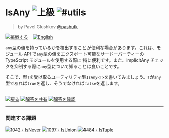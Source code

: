 <!--info-header-start--><h1>IsAny <img src="https://img.shields.io/badge/-%E4%B8%8A%E7%B4%9A-de3d37" alt="上級"/> <img src="https://img.shields.io/badge/-%23utils-999" alt="#utils"/></h1><blockquote><p>by Pavel Glushkov <a href="https://github.com/pashutk" target="_blank">@pashutk</a></p></blockquote><p><a href="https://tsch.js.org/223/play/ja" target="_blank"><img src="https://img.shields.io/badge/-%E6%8C%91%E6%88%A6%E3%81%99%E3%82%8B-3178c6?logo=typescript&logoColor=white" alt="挑戦する"/></a> &nbsp;&nbsp;&nbsp;<a href="./README.md" target="_blank"><img src="https://img.shields.io/badge/-English-gray" alt="English"/></a> </p><!--info-header-end-->

`any`型の値を持っているかを検出することが便利な場合があります。これは、モジュール API で`any`型の値をエクスポート可能なサードーパーティーの TypeScript
モジュールを使用する際に 特に便利です。また、implicitAny チェックを抑制する際に`any`型について知ることは良いことです。

そこで、型`T`を受け取るユーティリティ型`IsAny<T>`を書いてみましょう。`T`が`any`型であれば`true`を返し、そうでなければ`false`を返します。

<!--info-footer-start--><br><a href="../../README.ja.md" target="_blank"><img src="https://img.shields.io/badge/-%E6%88%BB%E3%82%8B-grey" alt="戻る"/></a> <a href="https://tsch.js.org/223/answer/ja" target="_blank"><img src="https://img.shields.io/badge/-%E8%A7%A3%E7%AD%94%E3%82%92%E5%85%B1%E6%9C%89-teal" alt="解答を共有"/></a> <a href="https://tsch.js.org/223/solutions" target="_blank"><img src="https://img.shields.io/badge/-%E8%A7%A3%E7%AD%94%E3%82%92%E7%A2%BA%E8%AA%8D-de5a77?logo=awesome-lists&logoColor=white" alt="解答を確認"/></a> <hr><h3>関連する課題</h3><a href="https://github.com/type-challenges/type-challenges/blob/master/questions/1042-medium-isnever/README.md" target="_blank"><img src="https://img.shields.io/badge/-1042%E3%83%BBIsNever-d9901a" alt="1042・IsNever"/></a>  <a href="https://github.com/type-challenges/type-challenges/blob/master/questions/1097-medium-isunion/README.md" target="_blank"><img src="https://img.shields.io/badge/-1097%E3%83%BBIsUnion-d9901a" alt="1097・IsUnion"/></a>  <a href="https://github.com/type-challenges/type-challenges/blob/master/questions/4484-medium-istuple/README.md" target="_blank"><img src="https://img.shields.io/badge/-4484%E3%83%BBIsTuple-d9901a" alt="4484・IsTuple"/></a> <!--info-footer-end-->
